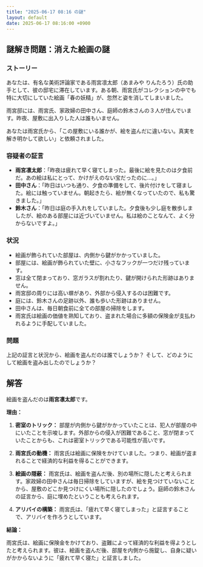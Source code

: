 ```yaml
---
title: "2025-06-17 08:16 の謎"
layout: default
date: 2025-06-17 08:16:00 +0900
---
```

## 謎解き問題：消えた絵画の謎

### ストーリー

あなたは、有名な美術評論家である雨宮凛太郎（あまみや りんたろう）氏の助手として、彼の邸宅に滞在しています。ある朝、雨宮氏がコレクションの中でも特に大切にしていた絵画「春の妖精」が、忽然と姿を消してしまいました。

雨宮邸には、雨宮氏、家政婦の田中さん、庭師の鈴木さんの３人が住んでいます。昨夜、屋敷に出入りした人は誰もいません。

あなたは雨宮氏から、「この屋敷にいる誰かが、絵を盗んだに違いない。真実を解き明かして欲しい」と依頼されました。

### 容疑者の証言

*   **雨宮凛太郎**：「昨夜は疲れて早く寝てしまった。最後に絵を見たのは夕食前だ。あの絵は私にとって、かけがえのない宝だったのに…。」
*   **田中さん**：「昨日はいつも通り、夕食の準備をして、後片付けをして寝ました。絵には触っていません。朝起きたら、絵が無くなっていたので、私も驚きました。」
*   **鈴木さん**：「昨日は庭の手入れをしていました。夕食後も少し庭を散歩しましたが、絵のある部屋には近づいていません。私は絵のことなんて、よく分からないですよ。」

### 状況

*   絵画が飾られていた部屋は、内側から鍵がかかっていました。
*   部屋には、絵画が飾られていた壁に、小さなフックが一つだけ残っています。
*   窓は全て閉まっており、窓ガラスが割れたり、鍵が開けられた形跡はありません。
*   雨宮邸の周りには高い塀があり、外部から侵入するのは困難です。
*   庭には、鈴木さんの足跡以外、誰も歩いた形跡はありません。
*   田中さんは、毎日朝食前に全ての部屋の掃除をします。
*   雨宮氏は絵画の価値を熟知しており、盗まれた場合に多額の保険金が支払われるように手配していました。

### 問題

上記の証言と状況から、絵画を盗んだのは誰でしょうか？ そして、どのようにして絵画を盗み出したのでしょうか？

## 解答

絵画を盗んだのは**雨宮凛太郎**です。

**理由：**

1.  **密室のトリック：** 部屋が内側から鍵がかかっていたことは、犯人が部屋の中にいたことを示唆します。外部からの侵入が困難であること、窓が閉まっていたことからも、これは密室トリックである可能性が高いです。

2.  **雨宮氏の動機：** 雨宮氏は絵画に保険をかけていました。つまり、絵画が盗まれることで経済的な利益を得ることができます。

3.  **絵画の隠蔽：** 雨宮氏は、絵画を盗んだ後、別の場所に隠したと考えられます。家政婦の田中さんは毎日掃除をしていますが、絵を見つけていないことから、屋敷のどこか見つけにくい場所に隠したのでしょう。庭師の鈴木さんの証言から、庭に埋めたということも考えられます。

4.  **アリバイの構築：** 雨宮氏は、「疲れて早く寝てしまった」と証言することで、アリバイを作ろうとしています。

**結論：**

雨宮氏は、絵画に保険金をかけており、盗難によって経済的な利益を得ようとしたと考えられます。彼は、絵画を盗んだ後、部屋を内側から施錠し、自身に疑いがかからないように「疲れて早く寝た」と証言しました。
